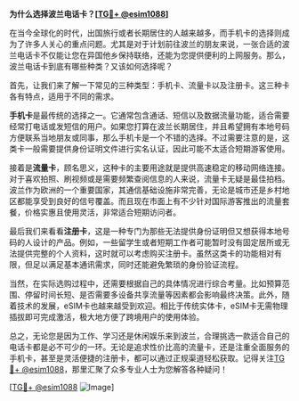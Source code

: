 **为什么选择波兰电话卡？[[TG💪+ @esim1088](https://t.me/s/esim1088)]**

在当今全球化的时代，出国旅行或者长期居住的人越来越多，而手机卡的选择则成为了许多人关心的重点问题。尤其是对于计划前往波兰的朋友来说，一张合适的波兰电话卡不仅能让您在异国他乡保持联络，还能为您提供便利的上网服务。那么，波兰电话卡到底有哪些种类？又该如何选择呢？

首先，让我们来了解一下常见的三种类型：手机卡、流量卡以及注册卡。这三种卡各有特点，适用于不同的需求。

**手机卡**是最传统的选择之一。它通常包含通话、短信以及数据流量功能，适合需要经常打电话或发短信的用户。如果您打算在波兰长期居住，并且希望拥有本地号码方便联系当地朋友或同事，那么手机卡是一个不错的选择。不过需要注意的是，这类卡一般需要提供身份证明文件进行实名认证，因此可能不太适合短期游客使用。

接着是**流量卡**，顾名思义，这种卡的主要用途就是提供高速稳定的移动网络连接。对于喜欢拍照、刷视频或是需要频繁查阅信息的人来说，流量卡无疑是最佳拍档。波兰作为欧洲的一个重要国家，其通信基础设施非常完善，无论是城市还是乡村地区都能享受到良好的信号覆盖。而且现在市面上有不少针对国际游客推出的流量套餐，价格实惠且使用灵活，非常适合短期访问者。

最后我们来看看**注册卡**，这是一种专门为那些无法提供身份证明但又想获得本地号码的人设计的产品。例如，一些留学生或者短期工作者可能暂时没有固定居所或无法提供完整的个人资料，这时就可以考虑购买注册卡。虽然这类卡的功能相对有限，但足以满足基本通讯需求，同时还能避免繁琐的身份验证流程。

当然，在实际选购过程中，还需要根据自己的具体情况进行综合考量。比如预算范围、停留时间长短、是否需要多设备共享流量等因素都会影响最终决策。此外，随着技术的发展，eSIM卡也越来越受到欢迎。相比于传统实体卡，eSIM卡无需物理插拔即可完成激活，极大地方便了跨境用户的使用体验。

总之，无论您是因为工作、学习还是休闲娱乐来到波兰，合理挑选一款适合自己的电话卡都是必不可少的一环。无论是追求性价比高的流量卡，还是注重全面服务的手机卡，甚至是灵活便捷的注册卡，都可以通过正规渠道轻松获取。记得关注[TG💪+ @esim1088](https://t.me/s/esim1088)，那里汇聚了众多专业人士为您解答各种疑问！

[[TG💪+ @esim1088](https://t.me/s/esim1088) ![Image](https://i.postimg.cc/4NQfJmqS/Snipaste-2025-05-13-00-14-12.png)]